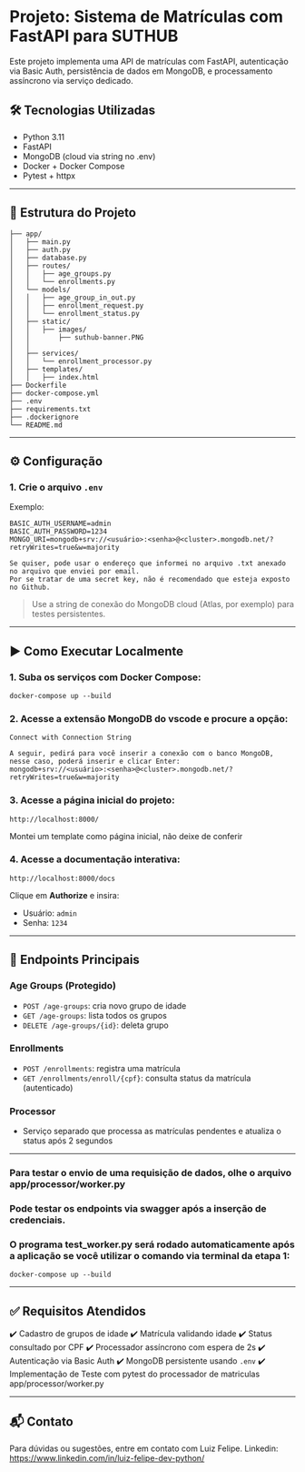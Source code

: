 # Projeto: Sistema de Matrículas com FastAPI para SUTHUB

Este projeto implementa uma API de matrículas com FastAPI, autenticação via Basic Auth, persistência de dados em MongoDB, e processamento assíncrono via serviço dedicado.

## 🛠 Tecnologias Utilizadas

* Python 3.11
* FastAPI
* MongoDB (cloud via string no .env)
* Docker + Docker Compose
* Pytest + httpx

---

## 📁 Estrutura do Projeto

```
├── app/
│   ├── main.py
│   ├── auth.py
│   ├── database.py
│   ├── routes/
│   │   ├── age_groups.py
│   │   └── enrollments.py
│   └── models/
│	│	├── age_group_in_out.py
│   │   ├── enrollment_request.py
│   │   └── enrollment_status.py
│   ├── static/
│   │   ├── images/
│   │       ├── suthub-banner.PNG
│   │
│	├── services/
│   │	└── enrollment_processor.py
│   ├── templates/
│   │   ├── index.html
├── Dockerfile
├── docker-compose.yml
├── .env
├── requirements.txt
├── .dockerignore
└── README.md

```

---

## ⚙️ Configuração

### 1. Crie o arquivo `.env`

Exemplo:

```env
BASIC_AUTH_USERNAME=admin
BASIC_AUTH_PASSWORD=1234
MONGO_URI=mongodb+srv://<usuário>:<senha>@<cluster>.mongodb.net/?retryWrites=true&w=majority

Se quiser, pode usar o endereço que informei no arquivo .txt anexado no arquivo que enviei por email.
Por se tratar de uma secret key, não é recomendado que esteja exposto no Github.
```
> Use a string de conexão do MongoDB cloud (Atlas, por exemplo) para testes persistentes.

---

## ▶️ Como Executar Localmente

### 1. Suba os serviços com Docker Compose:

```terminal
docker-compose up --build
```

### 2. Acesse a extensão MongoDB do vscode e procure a opção:
```
Connect with Connection String

A seguir, pedirá para você inserir a conexão com o banco MongoDB, nesse caso, poderá inserir e clicar Enter:
mongodb+srv://<usuário>:<senha>@<cluster>.mongodb.net/?retryWrites=true&w=majority
```

### 3. Acesse a página inicial do projeto:
```
http://localhost:8000/
```

Montei um template como página inicial, não deixe de conferir 

### 4. Acesse a documentação interativa:

```
http://localhost:8000/docs
```

Clique em **Authorize** e insira:

* Usuário: `admin`
* Senha: `1234`

---

## 📡 Endpoints Principais

### Age Groups (Protegido)

* `POST /age-groups`: cria novo grupo de idade
* `GET /age-groups`: lista todos os grupos
* `DELETE /age-groups/{id}`: deleta grupo

### Enrollments

* `POST /enrollments`: registra uma matrícula
* `GET /enrollments/enroll/{cpf}`: consulta status da matrícula (autenticado)

### Processor

* Serviço separado que processa as matrículas pendentes e atualiza o status após 2 segundos

---

### Para testar o envio de uma requisição de dados, olhe o arquivo app/processor/worker.py

### Pode testar os endpoints via swagger após a inserção de credenciais.

### O programa test_worker.py será rodado automaticamente após a aplicação se você utilizar o comando via terminal da etapa 1:
```terminal
docker-compose up --build
```

---

## ✅ Requisitos Atendidos

✔️ Cadastro de grupos de idade
✔️ Matrícula validando idade
✔️ Status consultado por CPF
✔️ Processador assíncrono com espera de 2s
✔️ Autenticação via Basic Auth
✔️ MongoDB persistente usando `.env`
✔️ Implementação de Teste com pytest do processador de matriculas app/processor/worker.py

---

## 📬 Contato

Para dúvidas ou sugestões, entre em contato com Luiz Felipe.
Linkedin: https://www.linkedin.com/in/luiz-felipe-dev-python/